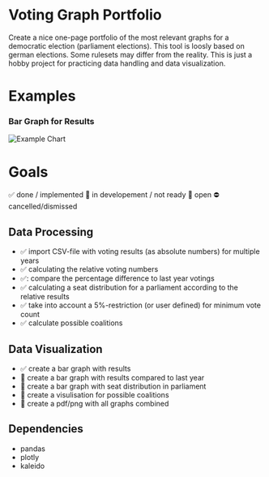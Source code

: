 # Voting Graph Portfolio
Create a nice one-page portfolio of the most relevant graphs for a democratic election (parliament elections). This tool is loosly based on german elections. Some rulesets may differ from the reality. This is just a hobby project for practicing data handling and data visualization.

# Examples
###  Bar Graph for Results
![Example Chart](https://github.com/ricochan/VotingGraphPortfolio/blob/main/output/barResult.png "Example Chart")

# Goals
:white_check_mark: done / implemented 
:large_orange_diamond: in developement / not ready
:red_circle: open
:no_entry: cancelled/dismissed

## Data Processing
* :white_check_mark:  import CSV-file with voting results (as absolute numbers) for multiple years
* :white_check_mark:  calculating the relative voting numbers
* :white_check_mark::  compare the percentage difference to last year votings
* :white_check_mark:  calculating a seat distribution for a parliament according to the relative results
* :white_check_mark:  take into account a 5%-restriction (or user defined) for minimum vote count 
* :white_check_mark:   calculate possible coalitions 


## Data Visualization
* :white_check_mark:  create a bar graph with results
* :large_orange_diamond:  create a bar graph with results compared to last year
* :large_orange_diamond:  create a bar graph with seat distribution in parliament
* :large_orange_diamond:  create a visulisation for possible coalitions
* :red_circle: create a pdf/png with all graphs combined


## Dependencies
* pandas
* plotly
* kaleido